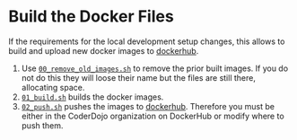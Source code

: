 Build the Docker Files
======================

If the requirements for the local development setup changes, this allows to build and upload new docker images to [dockerhub](https://hub.docker.com/u/coderdojo/).

1. Use [`00_remove_old_images.sh`](00_remove_old_images.sh) to remove the prior built images. If you do not do this they will loose their name but the files are still there, allocating space.
2. [`01_build.sh`](01_build.sh) builds the docker images. 
3. [`02_push.sh`](02_push.sh) pushes the images to [dockerhub](https://hub.docker.com/u/coderdojo/). Therefore you must be either in the CoderDojo organization on DockerHub or modify where to push them.
